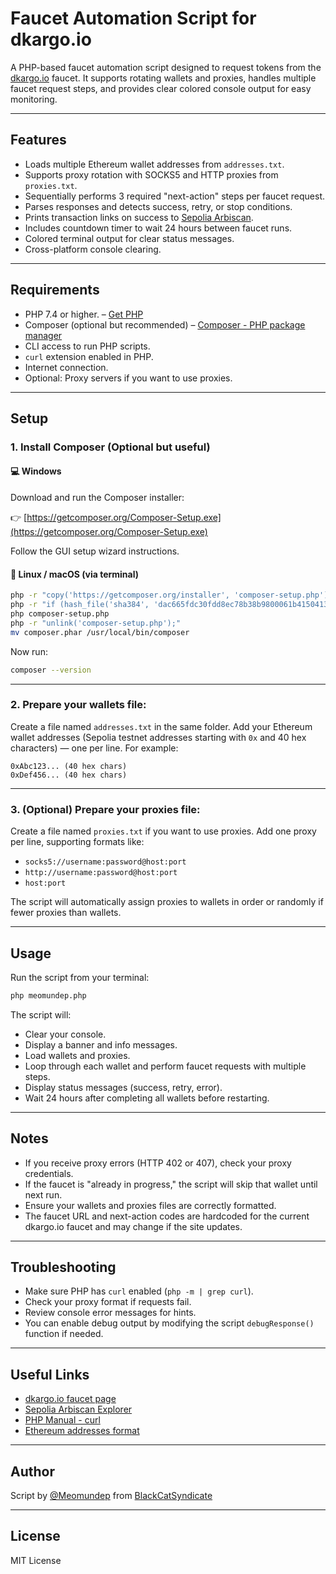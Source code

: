 # Faucet Automation Script for dkargo.io

A PHP-based faucet automation script designed to request tokens from the [dkargo.io](https://dkargo.io/en/developers/faucet) faucet. It supports rotating wallets and proxies, handles multiple faucet request steps, and provides clear colored console output for easy monitoring.

---

## Features

* Loads multiple Ethereum wallet addresses from `addresses.txt`.
* Supports proxy rotation with SOCKS5 and HTTP proxies from `proxies.txt`.
* Sequentially performs 3 required "next-action" steps per faucet request.
* Parses responses and detects success, retry, or stop conditions.
* Prints transaction links on success to [Sepolia Arbiscan](https://sepolia.arbiscan.io/tx/).
* Includes countdown timer to wait 24 hours between faucet runs.
* Colored terminal output for clear status messages.
* Cross-platform console clearing.

---

## Requirements

* PHP 7.4 or higher. – [Get PHP](https://t.me/KeoAirDropFreeNe/257/73708)
* Composer (optional but recommended) – [Composer - PHP package manager](https://t.me/KeoAirDropFreeNe/257/73710)
* CLI access to run PHP scripts.
* `curl` extension enabled in PHP.
* Internet connection.
* Optional: Proxy servers if you want to use proxies.

---

## Setup

### 1. Install Composer (Optional but useful)

#### 💻 Windows

Download and run the Composer installer:

👉 [https://getcomposer.org/Composer-Setup.exe](https://getcomposer.org/Composer-Setup.exe)

Follow the GUI setup wizard instructions.

#### 🐧 Linux / macOS (via terminal)

```bash
php -r "copy('https://getcomposer.org/installer', 'composer-setup.php');"
php -r "if (hash_file('sha384', 'dac665fdc30fdd8ec78b38b9800061b4150413ff2e3b6f88543c636f7cd84f6db9189d43a81e5503cda447da73c7e5b6') === 'dac665fdc30fdd8ec78b38b9800061b4150413ff2e3b6f88543c636f7cd84f6db9189d43a81e5503cda447da73c7e5b6') { echo 'Installer verified'.PHP_EOL; } else { echo 'Installer corrupt'.PHP_EOL; unlink('composer-setup.php'); exit(1); }"
php composer-setup.php
php -r "unlink('composer-setup.php');"
mv composer.phar /usr/local/bin/composer
```

Now run:

```bash
composer --version
```

---

### 2. Prepare your wallets file:

Create a file named `addresses.txt` in the same folder. Add your Ethereum wallet addresses (Sepolia testnet addresses starting with `0x` and 40 hex characters) — one per line. For example:

```
0xAbc123... (40 hex chars)
0xDef456... (40 hex chars)
```

---

### 3. (Optional) Prepare your proxies file:

Create a file named `proxies.txt` if you want to use proxies. Add one proxy per line, supporting formats like:

* `socks5://username:password@host:port`
* `http://username:password@host:port`
* `host:port`

The script will automatically assign proxies to wallets in order or randomly if fewer proxies than wallets.

---

## Usage

Run the script from your terminal:

```bash
php meomundep.php
```

The script will:

* Clear your console.
* Display a banner and info messages.
* Load wallets and proxies.
* Loop through each wallet and perform faucet requests with multiple steps.
* Display status messages (success, retry, error).
* Wait 24 hours after completing all wallets before restarting.

---

## Notes

* If you receive proxy errors (HTTP 402 or 407), check your proxy credentials.
* If the faucet is "already in progress," the script will skip that wallet until next run.
* Ensure your wallets and proxies files are correctly formatted.
* The faucet URL and next-action codes are hardcoded for the current dkargo.io faucet and may change if the site updates.

---

## Troubleshooting

* Make sure PHP has `curl` enabled (`php -m | grep curl`).
* Check your proxy format if requests fail.
* Review console error messages for hints.
* You can enable debug output by modifying the script `debugResponse()` function if needed.

---

## Useful Links

* [dkargo.io faucet page](https://dkargo.io/en/developers/faucet)
* [Sepolia Arbiscan Explorer](https://sepolia.arbiscan.io/)
* [PHP Manual - curl](https://www.php.net/manual/en/book.curl.php)
* [Ethereum addresses format](https://ethereum.org/en/developers/docs/accounts/)

---

## Author

Script by [@Meomundep](https://github.com/MeoMunDep) from [BlackCatSyndicate](https://t.me/KeoAirDropFreeNe)

---

## License

MIT License
